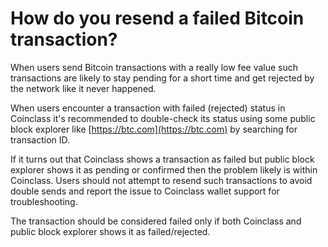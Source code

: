 # How do you resend a failed Bitcoin transaction?

When users send Bitcoin transactions with a really low fee value such transactions are likely to stay pending for a short time and get rejected by the network like it never happened.

When users encounter a transaction with failed (rejected) status in Coinclass it's recommended to double-check its status using some public block explorer like [https://btc.com](https://btc.com) by searching for transaction ID.

If it turns out that Coinclass shows a transaction as failed but public block explorer shows it as pending or confirmed then the problem likely is within Coinclass. Users should not attempt to resend such transactions to avoid double sends and report the issue to Coinclass wallet support for troubleshooting.

The transaction should be considered failed only if both Coinclass and public block explorer shows it as failed/rejected.
